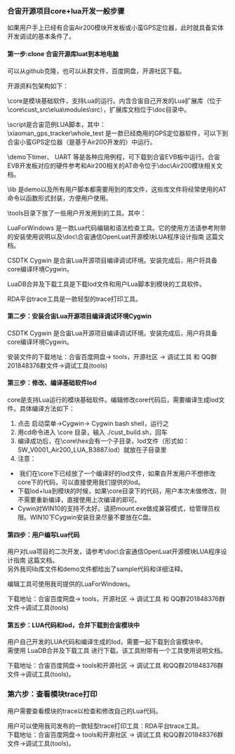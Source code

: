 
### 合宙开源项目core+lua开发一般步骤
如果用户手上已经有合宙Air200模块开发板或小蛮GPS定位器，此时就具备实体开发调试的基本条件了。

#### 第一步:clone 合宙开源库luat到本地电脑
可以从github克隆，也可以从群文件，百度网盘，开源社区下载。  

开源资料包架构如下：  

\core是模块基础软件，支持Lua的运行。内含合宙自己开发的Lua扩展库（位于\core\cust_src\elua\modules\src），扩展库文档位于\doc目录中。

\script是合宙范例LUA脚本，其中：  
\xiaoman_gps_tracker\whole_test 是一款已经商用的GPS定位器软件，可以下到合宙小蛮GPS定位器（是基于Air200开发的）中运行。

\demo下timer、 UART 等是各种应用例程，可下载到合宙EVB板中运行。合宙EVB开发板对应的硬件参考和Air200相关的AT命令位于\doc\Air200模块相关文档。 

\lib 是demo以及所有用户脚本都需要用到的库文件，这些库文件将经常使用的AT命令以函数形式封装，方便用户使用。

\tools目录下放了一些用户开发用到的工具。其中：  

LuaForWindows 是一款Lua代码编辑和语法检查工具。它的使用方法请参考附带的安装使用说明以及\doc\合宙通信OpenLuat开源模块LUA程序设计指南 这篇文档。  

CSDTK Cygwin 是合宙Lua开源项目编译调试环境。安装完成后，用户将具备core编译环境Cygwin。   

LuaDB合并及下载工具是下载lod文件和用户Lua脚本到模块的工具软件。
 
RDA平台trace工具是一款轻型的trace打印工具。

#### 第二步：安装合宙Lua开源项目编译调试环境Cygwin
CSDTK Cygwin 是合宙Lua开源项目编译调试环境。安装完成后，用户将具备core编译环境Cygwin。    

安装文件的下载地址：合宙百度网盘-> tools，开源社区 -> 调试工具 和 QQ群201848376群文件->调试工具(tools)

#### 第三步：修改、编译基础软件lod
core是支持Lua运行的模块基础软件。编辑修改core代码后，需要编译生成lod文件。具体编译方法如下：

1. 点击 启动菜单->Cygwin-> Cygwin bash shell，运行之
2. 用cd命令进入 \core 目录，输入 ./cust_build.sh，回车
3. 编译成功后，在\core\hex会有一个子目录，lod文件（形式如：SW\_V0001\_Air200\_LUA\_B3887.lod）就放在子目录里
4. 注意：
 -  我们在\core下已经放了一个编译好的lod文件，如果自开发用户不想修改core下的代码，可以直接使用我们提供的lod。
 -  下载lod+lua到模块的时候，如果\core目录下的代码，用户本次未做修改，则不需要重新编译，直接使用上次编译的即可。
 -  Cywin对WIN10的支持不太好。请把mount.exe做成兼容模式，给管理员权限。WIN10下Cygwin安装目录尽量不要放在C盘。

#### 第四步：用户编写Lua代码

用户对Lua项目的二次开发，请参考\doc\合宙通信OpenLuat开源模块LUA程序设计指南 这篇文档。  
另外我司lib库文件和demo文件都给出了sample代码和详细注释。
  
编辑工具可使用我司提供的LuaForWindows。

下载地址：合宙百度网盘-> tools，开源社区 -> 调试工具 和 QQ群201848376群文件->调试工具(tools)

#### 第五步：LUA代码和lod，合并下载到合宙模块中
用户自己开发的LUA代码和编译生成的lod，需要一起下载到合宙模块中。  
需使用 LuaDB合并及下载工具 进行下载。该工具附带有一个工具使用说明文档。 
 
下载地址：合宙百度网盘-> tools和开源社区 -> 调试工具 和QQ群201848376群文件->调试工具(tools)。

### 第六步：查看模块trace打印
用户需要查看模块的trace以检查和修改自己的Lua代码。

用户可以使用我司发布的一款轻型trace打印工具：RDA平台trace工具。  
下载地址：合宙百度网盘-> tools和开源社区 -> 调试工具 和QQ群201848376群文件->调试工具(tools)。
